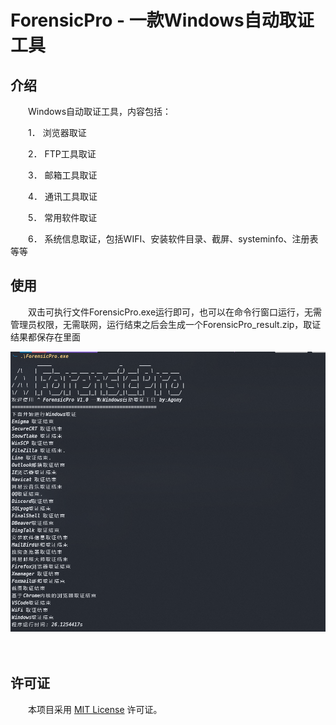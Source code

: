 # ForensicPro - 一款Windows自动取证工具

## 介绍

　　Windows自动取证工具，内容包括：

　　1．     浏览器取证

　　2．     FTP工具取证

　　3．     邮箱工具取证

　　4．     通讯工具取证

　　5．     常用软件取证

　　6．     系统信息取证，包括WIFI、安装软件目录、截屏、systeminfo、注册表等等

## 使用



　　双击可执行文件ForensicPro.exe运行即可，也可以在命令行窗口运行，无需管理员权限，无需联网，运行结束之后会生成一个ForensicPro_result.zip，取证结果都保存在里面

![image-20241108171619145](assets/image-20241108171619145.png)

　　‍

## 许可证

　　本项目采用 [MIT License](LICENSE) 许可证。
